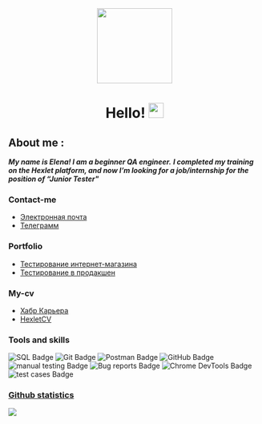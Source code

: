 <div id="header" align="center">
  <img src="https://media.giphy.com/media/Q2T7BXRiDFPJcPoA7Z/giphy.gif" width="150"/>
</div>

<div id="header" align="center">
<img src="https://komarev.com/ghpvc/?username=ElenaSimanina&style=flat-square&color=blue" alt=""/>
</div>

<div id="header" align="center">
<h1>
  Hello!
  <img src="https://media.giphy.com/media/hvRJCLFzcasrR4ia7z/giphy.gif" width="30px"/>
</h1>
</div>

 

## About me :

***My name is Elena! I am a beginner QA engineer.***
***I completed my training on the Hexlet platform, and now I’m looking for a job/internship for the position of “Junior Tester"***
 
 ###  Contact-me
  - [Электронная почта](elenasimanina1978@gmail.com)
  - [Телеграмм](https://t.me/jjjKlepajjj)
 
### Portfolio
   -  [Тестирование интернет-магазина](https://github.com/ElenaSimanina/qa-engineer-project-84)
   -  [Тестирование в  продакшен](https://github.com/ElenaSimanina/qa-engineer-project-85)
 
### My-cv
   - [Хабр Карьера](https://career.habr.com/elenasimanina)
   - [HexletCV](https://cv.hexlet.io/ru/resumes/2902)

### Tools and skills 


  
<div id="badges">
  <img src="https://img.shields.io/badge/SQL-red?style=for-the-badge&logo=SQL&logoColor=white" alt="SQL Badge"/>
  <img src="https://img.shields.io/badge/Git-blue?style=for-the-badge&logo=Git&logoColor=white" alt="Git Badge"/>
  <img src="https://img.shields.io/badge/Postman-red?style=for-the-badge&logo=Postman&logoColor=white" alt="Postman Badge"/>
  <img src="https://img.shields.io/badge/GitHub-blue?style=for-the-badge&logo=GitHub&logoColor=white" alt="GitHub Badge"/>
   <img src="https://img.shields.io/badge/manual testing-yellow?style=for-the-badge&logo=manual testing&logoColor=white" alt="manual testing Badge"/>
   <img src="https://img.shields.io/badge/Bug reports-green?style=for-the-badge&logo=Bug reports&logoColor=white" alt="Bug reports Badge"/>
  <img src="https://img.shields.io/badge/Chrome DevTools-orange?style=for-the-badge&logo=Chrome DevTools&logoColor=white" alt="Chrome DevTools Badge"/>
  <img src="https://img.shields.io/badge/test cases-blue?style=for-the-badge&logo=test cases&logoColor=white" alt="test cases Badge"/>
  </div>
  
  ### [Github statistics](https://github.com/ElenaSimanina#github-stats)

  


![](http://github-profile-summary-cards.vercel.app/api/cards/stats?username=ElenaSimanina&theme=default)
